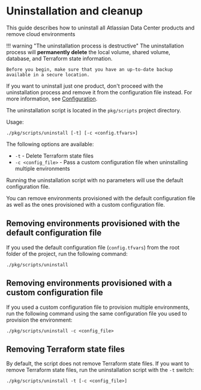# Uninstallation and cleanup 

This guide describes how to uninstall all Atlassian Data Center products and remove cloud environments 

!!! warning "The uninstallation process is destructive"
    The uninstallation process will **permanently delete** the local volume, shared volume, database, and Terraform state information.

    Before you begin, make sure that you have an up-to-date backup available in a secure location. 

If you want to uninstall just one product, don't proceed with the uninstallation process and remove it from the configuration file instead. For more information, see [Configuration](CONFIGURATION.md). 

The uninstallation script is located in the `pkg/scripts` project directory.

Usage:

```shell
./pkg/scripts/uninstall [-t] [-c <config.tfvars>]
```

The following options are available:

- `-t` - Delete Terraform state files
- `-c <config_file>` - Pass a custom configuration file when uninstalling multiple environments

Running the uninstallation script with no parameters will use the default configuration file. 



You can remove environments provisioned with the default configuration file as well as the ones provisioned with a custom configuration file.

## Removing environments provisioned with the default configuration file

If you used the default configuration file (`config.tfvars`) from the root folder of the project, run the following command:

```shell 
./pkg/scripts/uninstall
```

## Removing environments provisioned with a custom configuration file

If you used a custom configuration file to provision multiple environments, run the following command using the same configuration file you used to provision the environment:

```shell
./pkg/scripts/uninstall -c <config_file>
```

## Removing Terraform state files

By default, the script does not remove Terraform state files. If you want to remove Terraform state files, run the uninstallation script with the `-t` switch:

```shell 
./pkg/scripts/uninstall -t [-c <config_file>]
``` 
